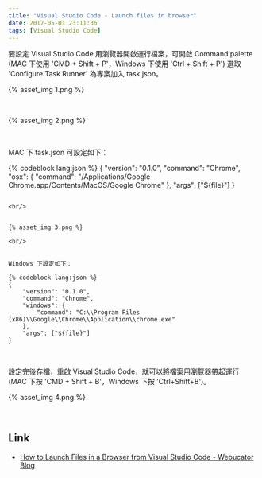 ```yaml
---
title: "Visual Studio Code - Launch files in browser"
date: 2017-05-01 23:11:36
tags: [Visual Studio Code]
---
```


要設定 Visual Studio Code 用瀏覽器開啟運行檔案，可開啟 Command palette (MAC 下使用 'CMD + Shift + P'，Windows 下使用 'Ctrl + Shift + P') 選取 'Configure Task Runner' 為專案加入 task.json。  

<!-- More -->

{% asset_img 1.png %}

<br/>


{% asset_img 2.png %}

<br/>


MAC 下 task.json 可設定如下：  

{% codeblock lang:json %}
{
    "version": "0.1.0",
    "command": "Chrome",
    "osx": {
        "command": "/Applications/Google Chrome.app/Contents/MacOS/Google Chrome"
    },
    "args": ["${file}"]
}
```

<br/>


{% asset_img 3.png %}

<br/>


Windows 下設定如下：  

{% codeblock lang:json %}
{
    "version": "0.1.0",
    "command": "Chrome",
    "windows": {
        "command": "C:\\Program Files (x86)\\Google\\Chrome\\Application\\chrome.exe"
    },
    "args": ["${file}"]
}
```

<br/>


設定完後存檔，重啟 Visual Studio Code，就可以將檔案用瀏覽器帶起運行 (MAC 下按 'CMD + Shift + B'，Windows 下按 'Ctrl+Shift+B')。  

{% asset_img 4.png %}

<br/>


Link
----
* [How to Launch Files in a Browser from Visual Studio Code - Webucator Blog](https://www.webucator.com/blog/2016/06/launch-files-browser-visual-studio-code/)

